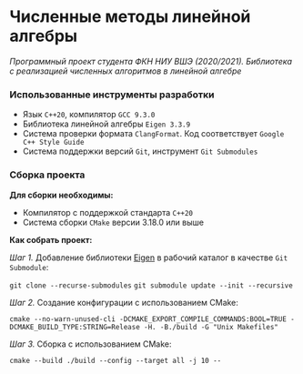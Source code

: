 # Численные методы линейной алгебры
*Программный проект студента ФКН НИУ ВШЭ (2020/2021). Библиотека с реализацией численных алгоритмов в линейной алгебре*

### Использованные инструменты разработки

* Язык `C++20`, компилятор `GCC 9.3.0`
* Библиотека линейной алгебры `Eigen 3.3.9`
* Система проверки формата `ClangFormat`. Код соответствует `Google C++ Style Guide`
* Система поддержки версий `Git`, инструмент `Git Submodules`

### Сборка проекта

**Для сборки необходимы:**

* Компилятор с поддержкой стандарта `C++20`
* Система сборки `CMake` версии 3.18.0 или выше

**Как собрать проект:**

*Шаг 1.* Добавление библиотеки [Eigen](https://eigen.tuxfamily.org/index.php?title=Main_Page) в рабочий каталог в качестве `Git Submodule`:

``
git clone --recurse-submodules
``
``
git submodule update --init --recursive
``

*Шаг 2.* Создание конфигурации с использованием CMake:

``
cmake --no-warn-unused-cli -DCMAKE_EXPORT_COMPILE_COMMANDS:BOOL=TRUE -DCMAKE_BUILD_TYPE:STRING=Release -H. -B./build -G "Unix Makefiles"
``

*Шаг 3.* Сборка с использованием CMake:

``
cmake --build ./build --config --target all -j 10 --
``
